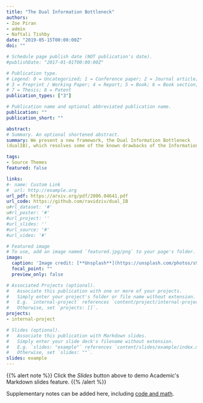 ```yaml
---
title: "The Dual Information Bottleneck"
authors:
- Zoe Piran 
- admin
- Naftali Tishby
date: "2019-05-15T00:00:00Z"
doi: ""

# Schedule page publish date (NOT publication's date).
#publishDate: "2017-01-01T00:00:00Z"

# Publication type.
# Legend: 0 = Uncategorized; 1 = Conference paper; 2 = Journal article;
# 3 = Preprint / Working Paper; 4 = Report; 5 = Book; 6 = Book section;
# 7 = Thesis; 8 = Patent
publication_types: ["3"]

# Publication name and optional abbreviated publication name.
publication: ""
publication_short: ""

abstract: 
# Summary. An optional shortened abstract.
summary: We present a new framework, the Dual Information Bottleneck
(dualIB), which resolves some of the known drawbacks of the Information Bottleneck. We provide a theoretical analysis of the dualIB framework and  solving for the structure of its solutions. To approach large scale problems, we present a novel variational formulation of the dualIB for Deep Neural Networks. In experiments on several data-sets, we compare it to a variational form of the IB.

tags:
- Source Themes
featured: false

links:
#- name: Custom Link
#  url: http://example.org
url_pdf: https://arxiv.org/pdf/2006.04641.pdf
url_code: https://github.com/ravidziv/dual_IB
u#rl_dataset: '#'
u#rl_poster: '#'
#url_project: ''
#url_slides: ''
#url_source: '#'
#url_video: '#'

# Featured image
# To use, add an image named `featured.jpg/png` to your page's folder. 
image:
  caption: 'Image credit: [**Unsplash**](https://unsplash.com/photos/s9CC2SKySJM)'
  focal_point: ""
  preview_only: false

# Associated Projects (optional).
#   Associate this publication with one or more of your projects.
#   Simply enter your project's folder or file name without extension.
#   E.g. `internal-project` references `content/project/internal-project/index.md`.
#   Otherwise, set `projects: []`.
projects:
- internal-project

# Slides (optional).
#   Associate this publication with Markdown slides.
#   Simply enter your slide deck's filename without extension.
#   E.g. `slides: "example"` references `content/slides/example/index.md`.
#   Otherwise, set `slides: ""`.
slides: example
---
```


{{% alert note %}}
Click the *Slides* button above to demo Academic's Markdown slides feature.
{{% /alert %}}

Supplementary notes can be added here, including [code and math](https://sourcethemes.com/academic/docs/writing-markdown-latex/).
